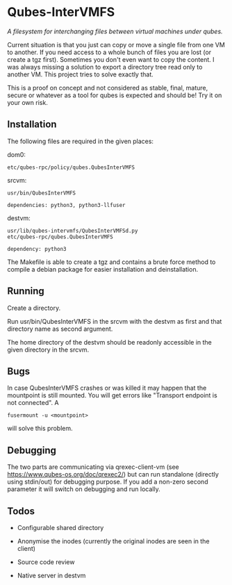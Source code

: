 Qubes-InterVMFS
==============

*A filesystem for interchanging files between virtual machines under qubes.*

Current situation is that you just can copy or move a single file from one VM
to another.  If you need access to a whole bunch of files you are lost (or
create a tgz first). Sometimes you don't even want to copy the content. I was
always missing a solution to export a directory tree read only to another VM.
This project tries to solve exactly that.

This is a proof on concept and not considered as stable, final, mature, secure
or whatever as a tool for qubes is expected and should be! Try it on your own
risk.

Installation
------------

The following files are required in the given places:

dom0:

	etc/qubes-rpc/policy/qubes.QubesInterVMFS

srcvm:

	usr/bin/QubesInterVMFS

	dependencies: python3, python3-llfuser

destvm:

	usr/lib/qubes-intervmfs/QubesInterVMFSd.py
	etc/qubes-rpc/qubes.QubesInterVMFS

	dependency: python3

The Makefile is able to create a tgz and contains a brute force method to
compile a debian package for easier installation and deinstallation.

Running
-------

Create a directory.

Run usr/bin/QubesInterVMFS in the srcvm with the destvm as first and that
directory name as second argument.

The home directory of the destvm should be readonly accessible in the given
directory in the srcvm.

Bugs
----

In case QubesInterVMFS crashes or was killed it may happen that the mountpoint
is still mounted. You will get errors like "Transport endpoint is not
connected". A

```
fusermount -u <mountpoint>
```

will solve this problem.

Debugging
---------

The two parts are communicating via qrexec-client-vm (see
https://www.qubes-os.org/doc/qrexec2/) but can run standalone (directly using
stdin/out) for debugging purpose. If you add a non-zero second parameter it
will switch on debugging and run locally.

Todos
-----

- Configurable shared directory

- Anonymise the inodes (currently the original inodes are seen in the client)

- Source code review

- Native server in destvm

